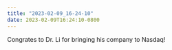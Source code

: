```yaml
---
title: "2023-02-09_16-24-10"
date: 2023-02-09T16:24:10-0800
---
```


Congrates to Dr. Li for bringing his company to Nasdaq!
